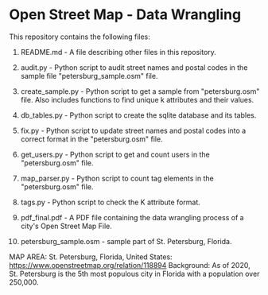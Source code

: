 # Open Street Map - Data Wrangling

This repository contains the following files:

1. README.md - A file describing other files in this repository.

2. audit.py - Python script to audit street names and postal codes in the sample file "petersburg_sample.osm" file.

3. create_sample.py - Python script to get a sample from "petersburg.osm" file. Also includes functions to find unique k attributes and their values.

4. db_tables.py - Python script to create the sqlite database and its tables.

5. fix.py - Python script to update street names and postal codes into a correct format in the "petersburg.osm" file.

6. get_users.py - Python script to get and count users in the "petersburg.osm" file.

7. map_parser.py - Python script to count tag elements in the "petersburg.osm" file.

8. tags.py - Python script to check the K attribute format.

9. pdf_final.pdf - A PDF file containing the data wrangling process of a city's Open Street Map File.

10. petersburg_sample.osm - sample part of St. Petersburg, Florida.

MAP AREA: St. Petersburg, Florida, United States: https://www.openstreetmap.org/relation/118894
Background: As of 2020, St. Petersburg is the 5th most populous city in Florida with a population over 250,000.
